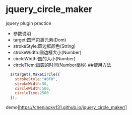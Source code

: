 # jquery_circle_maker
jquery plugin practice
 
 *  参数说明 
 *  target:圆环包裹元素(Dom)
 *  strokeStyle:圆边框颜色(String)
 *  strokeWidth:圆边框大小(Number)
 *  circleWidth:圆的大小(Number)
 *  circleTiem:画圆的时间(Number毫秒)
 ##使用方法
```javascript
  $(target).MakeCircle({
    strokeStyle:"#0f0",
    strokeWidth:50,
    circleWidth:500,
    circleTime:2500
  });
```

demo[https://chenjacky131.github.io/jquery_circle_maker/]
